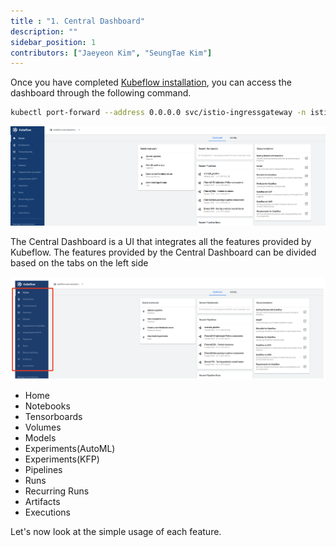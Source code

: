 ```yaml
---
title : "1. Central Dashboard"
description: ""
sidebar_position: 1
contributors: ["Jaeyeon Kim", "SeungTae Kim"]
---
```


Once you have completed [Kubeflow installation](../setup-components/install-components-kf.md), you can access the dashboard through the following command.

```bash
kubectl port-forward --address 0.0.0.0 svc/istio-ingressgateway -n istio-system 8080:80
```

![after-login](./img/after-login.png)

The Central Dashboard is a UI that integrates all the features provided by Kubeflow. The features provided by the Central Dashboard can be divided based on the tabs on the left side

![left-tabs](./img/left-tabs.png)

- Home
- Notebooks
- Tensorboards
- Volumes
- Models
- Experiments(AutoML)
- Experiments(KFP)
- Pipelines
- Runs
- Recurring Runs
- Artifacts
- Executions

Let's now look at the simple usage of each feature.
